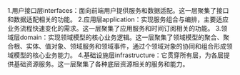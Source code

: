 1.用户接口层interfaces：面向前端用户提供服务和数据适配。这一层聚集了接口和数据适配相关的功能。
2.应用层application：实现服务组合与编排，主要适应业务流程快速变化的需求。这一层聚集了应用服务和时间订阅相关的功能。
3.领域层domain：实现领域模型的核心业务逻辑。这一层聚集了领域模型的聚合、聚合根、实体、值对象、领域服务和领域事件，通过个领域对象的协同和组合形成领域模型的核心业务能力。
4.基础设施层infrastructure：它贯穿所有层，为各层提供基础资源服务。这一层聚集了各种底层资源相关的服务和能力。
